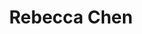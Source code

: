 ---
# Display name
title: Rebecca Chen

# Organizational groups that you belong to (for People widget)
#   Set this to `[]` or comment out if you are not using People widget.
user_groups:
  - Graduate Students
---